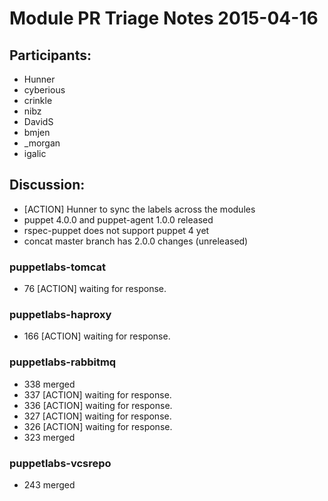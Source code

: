 # Module PR Triage Notes 2015-04-16

## Participants:
* Hunner
* cyberious
* crinkle
* nibz
* DavidS
* bmjen
* _morgan
* igalic

## Discussion:
* [ACTION] Hunner to sync the labels across the modules
* puppet 4.0.0 and puppet-agent 1.0.0 released
* rspec-puppet does not support puppet 4 yet
* concat master branch has 2.0.0 changes (unreleased)

### puppetlabs-tomcat
* 76 [ACTION] waiting for response.

### puppetlabs-haproxy
* 166 [ACTION] waiting for response.

### puppetlabs-rabbitmq
* 338 merged
* 337 [ACTION] waiting for response.
* 336 [ACTION] waiting for response.
* 327 [ACTION] waiting for response.
* 326 [ACTION] waiting for response.
* 323 merged

### puppetlabs-vcsrepo
* 243 merged